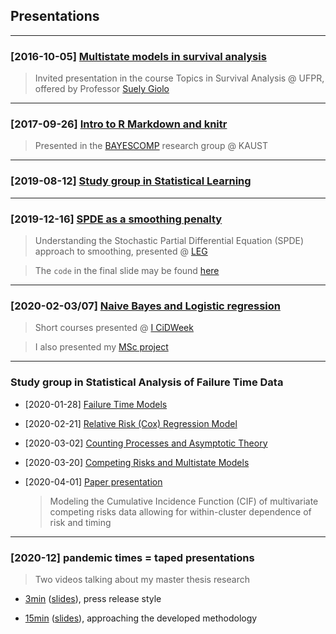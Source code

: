 ## Presentations

***

### [2016-10-05] [Multistate models in survival analysis](multistate_markovian_models.pdf)

> Invited presentation in the course Topics in Survival Analysis @ UFPR,
> offered by Professor
> [Suely Giolo](https://docs.ufpr.br/~giolo/index.html)

***

### [2017-09-26] [Intro to R Markdown and knitr](rmd-rautu/)

> Presented in the [BAYESCOMP](https://cemse.kaust.edu.sa/bayescomp)
> research group @ KAUST

***

### [2019-08-12] [Study group in Statistical Learning](islr/slides.pdf)

***

### [2019-12-16] [SPDE as a smoothing penalty](spde2smooth/slides.pdf)

> Understanding the Stochastic Partial Differential Equation (SPDE)
> approach to smoothing, presented @ [LEG](http://leg.ufpr.br)

> The `code` in the final slide may be found [here](spde2smooth/code.html) 

***

### [2020-02-03/07] [Naive Bayes and Logistic regression](cidamo/slides.pdf)

> Short courses presented @ [I CiDWeek](http://cidamo.com.br/CiDWeek/)

> I also presented my [MSc project](cidamo/20min.pdf)

***

### Study group in Statistical Analysis of Failure Time Data

+ [2020-01-28] [Failure Time Models](failure/cap2.pdf)

+ [2020-02-21] [Relative Risk (Cox) Regression Model](failure/cap4.html)

+ [2020-03-02] [Counting Processes and Asymptotic Theory](failure/cap5.pdf)

+ [2020-03-20] [Competing Risks and Multistate Models](failure/cap8.pdf)

+ [2020-04-01] [Paper presentation](failure/paperslides.pdf)

  > Modeling the Cumulative Incidence Function (CIF) of multivariate
  > competing risks data allowing for within-cluster dependence of risk
  > and timing

***

### [2020-12] pandemic times = taped presentations

> Two videos talking about my master thesis research

+ [3min](http://leg.ufpr.br/~henrique/presentations/videos/3min.mp4)
  ([slides](videos/3min.pdf)), press release style

+ [15min](http://leg.ufpr.br/~henrique/presentations/videos/15min.mp4)
  ([slides](videos/15min.pdf)),
  approaching the developed methodology
